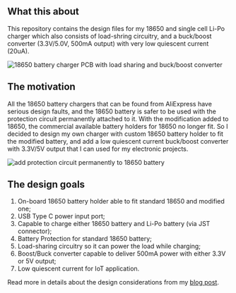 ## What this about
This repository contains the design files for my 18650 and single cell Li-Po charger which also consists of load-shring circuitry, and a buck/boost converter (3.3V/5.0V, 500mA output) with very low quiescent current (20uA).

![18650 battery charger PCB with load sharing and buck/boost converter](https://www.e-tinkers.com/wp-content/uploads/2025/08/18650_battery_charger_PCB.jpg)

## The motivation
All the 18650 battery chargers that can be found from AliExpress have serious design faults, and the 18650 battery is safer to be used with the protection circuit permanently attached to it. With the modification added to 18650, the commercial available battery holders for 18650 no longer fit. So I decided to design my own charger with custom 18650 battery holder to fit the modified battery, and add a low quiescent current buck/boost converter with 3.3V/5V output that I can used for my electronic projects.

![add protection circuit permanently to 18650 battery](https://www.e-tinkers.com/wp-content/uploads/2025/08/add_protection_circuit_permanently_to_18650_battery.png)

## The design goals
1. On-board 18650 battery holder able to fit standard 18650 and modified one;
2. USB Type C power input port;
3. Capable to charge either 18650 battery and Li-Po battery (via JST connector);
4. Battery Protection for standard 18650 battery;
5. Load-sharing circuitry so it can power the load while charging;
6. Boost/Buck converter capable to deliver 500mA power with either 3.3V or 5V output;
7. Low quiescent current for IoT application.

Read more in details about the design considerations from my [blog post](https://www.e-tinkers.com/2025/08/design-my-own-tp4056-li-ion-charger-and-iot-power-supply-subsystem/).

